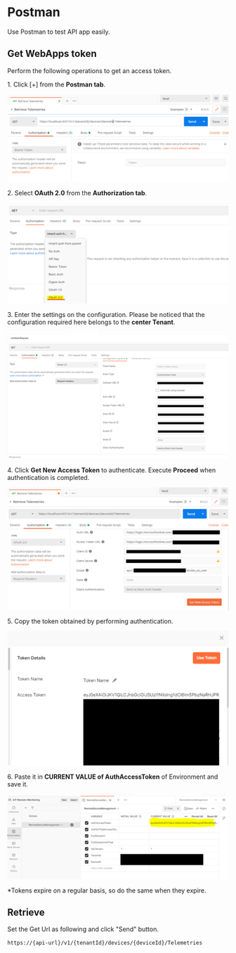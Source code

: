 
# Postman

Use Postman to test API app easily.

## Get WebApps token

Perform the following operations to get an access token.

1\. Click [+] from the **Postman tab**.

![image.png](./.images/postman-token1.png)

2\. Select **OAuth 2.0** from the **Authorization tab**.

![image.png](./.images/postman-token4.png)

3\. Enter the settings on the configuration. Please be noticed that the configuration required here belongs to the **center Tenant**.

![image.png](./.images/postman-token5.png)

4\. Click **Get New Access Token** to authenticate. Execute **Proceed** when authentication is completed.

![image.png](./.images/postman-token6.png)

5\. Copy the token obtained by performing authentication.

![image.png](./.images/postman-token2.png)

6\. Paste it in **CURRENT VALUE of AuthAccessToken** of Environment and save it.

![image.png](./.images/postman-token3.png)

*Tokens expire on a regular basis, so do the same when they expire.

## Retrieve

Set the Get Url as following and click "Send" button.

```text
https://{api-url}/v1/{tenantId}/devices/{deviceId}/Telemetries
```
